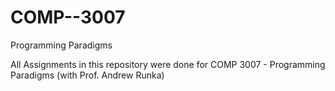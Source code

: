 # COMP--3007
Programming Paradigms

All Assignments in this repository were done for COMP 3007 - Programming Paradigms (with Prof. Andrew Runka)
